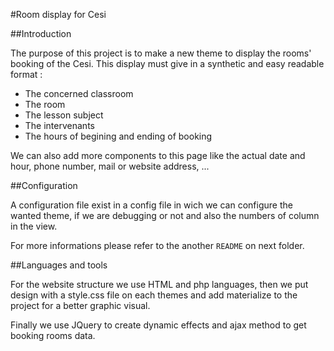 #Room display for Cesi

##Introduction

The purpose of this project is to make a new theme to display the rooms' booking of the Cesi.
This display must give in a synthetic and easy readable format :
- The concerned classroom 
- The room
- The lesson subject
- The intervenants
- The hours of begining and ending of booking

We can also add more components to this page like the actual date and hour, phone number, mail or website address, ...

##Configuration

A configuration file exist in a config file in wich we can configure the wanted theme, if we are debugging or not and also the numbers of column in the view.

For more informations please refer to the another `README` on next folder.

##Languages and tools

For the website structure we use HTML and php languages, then we put design with a style.css file on each themes and add materialize to the project for a better graphic visual.

Finally we use JQuery to create dynamic effects and ajax method to get booking rooms data.